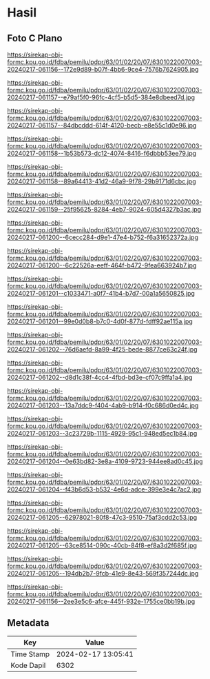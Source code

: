 # Hasil

## Foto C Plano

https://sirekap-obj-formc.kpu.go.id/fdba/pemilu/pdpr/63/01/02/20/07/6301022007003-20240217-061156--172e9d89-b07f-4bb6-9ce4-7576b7624905.jpg

https://sirekap-obj-formc.kpu.go.id/fdba/pemilu/pdpr/63/01/02/20/07/6301022007003-20240217-061157--e79af5f0-96fc-4cf5-b5d5-384e8dbeed7d.jpg

https://sirekap-obj-formc.kpu.go.id/fdba/pemilu/pdpr/63/01/02/20/07/6301022007003-20240217-061157--84dbcddd-614f-4120-becb-e8e55c1d0e96.jpg

https://sirekap-obj-formc.kpu.go.id/fdba/pemilu/pdpr/63/01/02/20/07/6301022007003-20240217-061158--1b53b573-dc12-4074-8416-f6dbbb53ee79.jpg

https://sirekap-obj-formc.kpu.go.id/fdba/pemilu/pdpr/63/01/02/20/07/6301022007003-20240217-061158--89a64413-41d2-46a9-9f78-29b9171d6cbc.jpg

https://sirekap-obj-formc.kpu.go.id/fdba/pemilu/pdpr/63/01/02/20/07/6301022007003-20240217-061159--25f95625-8284-4eb7-9024-605d4327b3ac.jpg

https://sirekap-obj-formc.kpu.go.id/fdba/pemilu/pdpr/63/01/02/20/07/6301022007003-20240217-061200--6cecc284-d9e1-47e4-b752-f6a31652372a.jpg

https://sirekap-obj-formc.kpu.go.id/fdba/pemilu/pdpr/63/01/02/20/07/6301022007003-20240217-061200--6c22526a-eeff-464f-b472-9fea663924b7.jpg

https://sirekap-obj-formc.kpu.go.id/fdba/pemilu/pdpr/63/01/02/20/07/6301022007003-20240217-061201--c1033471-a0f7-41b4-b7d7-00a1a5650825.jpg

https://sirekap-obj-formc.kpu.go.id/fdba/pemilu/pdpr/63/01/02/20/07/6301022007003-20240217-061201--99e0d0b8-b7c0-4d0f-877d-fdff92ae115a.jpg

https://sirekap-obj-formc.kpu.go.id/fdba/pemilu/pdpr/63/01/02/20/07/6301022007003-20240217-061202--76d6aefd-8a99-4f25-bede-8877ce63c24f.jpg

https://sirekap-obj-formc.kpu.go.id/fdba/pemilu/pdpr/63/01/02/20/07/6301022007003-20240217-061202--d8d1c38f-4cc4-4fbd-bd3e-cf07c9ffa1a4.jpg

https://sirekap-obj-formc.kpu.go.id/fdba/pemilu/pdpr/63/01/02/20/07/6301022007003-20240217-061203--13a7ddc9-f404-4ab9-b914-f0c686d0ed4c.jpg

https://sirekap-obj-formc.kpu.go.id/fdba/pemilu/pdpr/63/01/02/20/07/6301022007003-20240217-061203--3c23729b-1115-4929-95c1-948ed5ec1b84.jpg

https://sirekap-obj-formc.kpu.go.id/fdba/pemilu/pdpr/63/01/02/20/07/6301022007003-20240217-061204--0e63bd82-3e8a-4109-9723-944ee8ad0c45.jpg

https://sirekap-obj-formc.kpu.go.id/fdba/pemilu/pdpr/63/01/02/20/07/6301022007003-20240217-061204--f43b6d53-b532-4e6d-adce-399e3e4c7ac2.jpg

https://sirekap-obj-formc.kpu.go.id/fdba/pemilu/pdpr/63/01/02/20/07/6301022007003-20240217-061205--62978021-80f8-47c3-9510-75af3cdd2c53.jpg

https://sirekap-obj-formc.kpu.go.id/fdba/pemilu/pdpr/63/01/02/20/07/6301022007003-20240217-061205--63ce8514-090c-40cb-84f8-ef8a3d2f685f.jpg

https://sirekap-obj-formc.kpu.go.id/fdba/pemilu/pdpr/63/01/02/20/07/6301022007003-20240217-061205--194db2b7-9fcb-41e9-8e43-569f357244dc.jpg

https://sirekap-obj-formc.kpu.go.id/fdba/pemilu/pdpr/63/01/02/20/07/6301022007003-20240217-061156--2ee3e5c6-afce-445f-932e-1755ce0bb19b.jpg


## Metadata

| Key        | Value               |
| ---------- | ------------------- |
| Time Stamp | 2024-02-17 13:05:41 |
| Kode Dapil | 6302                |



